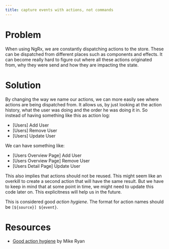 ```yaml
---
title: capture events with actions, not commands
---
```


# Problem

When using NgRx, we are constantly dispatching actions to the store. These can be dispatched from different places such as components and effects. It can become really hard to figure out where all these actions originated from, why they were send and how they are impacting the state.

# Solution

By changing the way we name our actions, we can more easily see where actions are being dispatched from. It allows us, by just looking at the action history, what the user was doing and the order he was doing it in. So instead of having something like this as action log:

- [Users] Add User
- [Users] Remove User
- [Users] Update User

We can have something like:

- [Users Overview Page] Add User
- [Users Overview Page] Remove User
- [Users Detail Page] Update User

This also implies that actions should not be reused. This might seem like an overkill to create a second action that will have the same result. But we have to keep in mind that at some point in time, we might need to update this code later on. This explicitness will help us in the future. 

This is considered good _action hygiene_. The format for action names should be `[${source}] ${event}`.

# Resources

- [Good action hygiene](https://www.youtube.com/watch?v=JmnsEvoy-gY) by Mike Ryan
